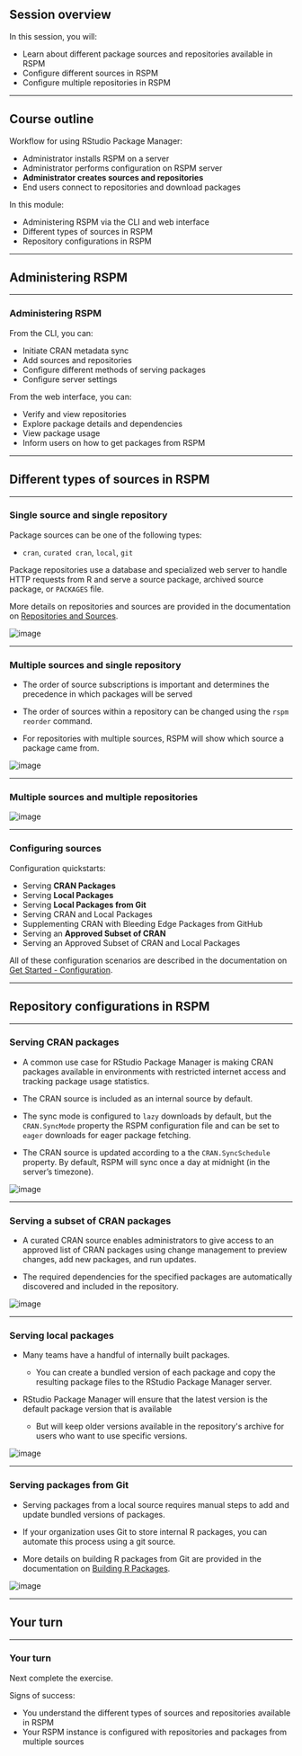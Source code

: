 
## Session overview

In this session, you will:

* Learn about different package sources and repositories available in RSPM
* Configure different sources in RSPM
* Configure multiple repositories in RSPM


---

## Course outline

Workflow for using RStudio Package Manager:

* Administrator installs RSPM on a server
* Administrator performs configuration on RSPM server
* **Administrator creates sources and repositories**
* End users connect to repositories and download packages

In this module:

* Administering RSPM via the CLI and web interface
* Different types of sources in RSPM
* Repository configurations in RSPM

---

## Administering RSPM

---

### Administering RSPM

From the CLI, you can:

* Initiate CRAN metadata sync
* Add sources and repositories
* Configure different methods of serving packages
* Configure server settings

From the web interface, you can:

* Verify and view repositories
* Explore package details and dependencies
* View package usage
* Inform users on how to get packages from RSPM

---

## Different types of sources in RSPM

---

### Single source and single repository

Package sources can be one of the following types:

* `cran`, `curated cran`, `local`, `git`

Package repositories use a database and specialized web server to handle HTTP
requests from R and serve a source package, archived source package, or
`PACKAGES` file.

More details on repositories and sources are provided in the documentation on
[Repositories and Sources](https://docs.rstudio.com/rspm/admin/repositories.html).

![image](assets/rspm-sources-single.png)

---

### Multiple sources and single repository

* The order of source subscriptions is important and determines the precedence in
which packages will be served

* The order of sources within a repository can be changed using the
`rspm reorder` command.

* For repositories with multiple sources, RSPM will show which source a package
came from.

![image](assets/rspm-sources-order.png)

---

### Multiple sources and multiple repositories

![image](assets/rspm-sources-multiple.png)

---

### Configuring sources

Configuration quickstarts:

* Serving **CRAN Packages**
* Serving **Local Packages**
* Serving **Local Packages from Git**
* Serving CRAN and Local Packages
* Supplementing CRAN with Bleeding Edge Packages from GitHub
* Serving an **Approved Subset of CRAN**
* Serving an Approved Subset of CRAN and Local Packages

All of these configuration scenarios are described in the documentation on
[Get Started - Configuration](https://docs.rstudio.com/rspm/admin/quickstarts.html).


---

## Repository configurations in RSPM

---

### Serving CRAN packages

* A common use case for RStudio Package Manager is making CRAN packages available
in environments with restricted internet access and tracking package usage
statistics.

* The CRAN source is included as an internal source by default.

* The sync mode is configured to `lazy` downloads by default, but the
`CRAN.SyncMode` property the RSPM configuration file and can be set to `eager`
downloads for eager package fetching.

* The CRAN source is updated according to a the `CRAN.SyncSchedule` property. By
default, RSPM will sync once a day at midnight (in the server’s timezone).

![image](assets/rspm-source-cran.png)

---

### Serving a subset of CRAN packages

* A curated CRAN source enables administrators to give access to an approved list
of CRAN packages using change management to preview changes, add new packages,
and run updates.

* The required dependencies for the specified packages are automatically
discovered and included in the repository.

![image](assets/rspm-source-cran-subset.png)

---

### Serving local packages

* Many teams have a handful of internally built packages.

  * You can create a bundled version of each package and copy the resulting package files to the RStudio Package Manager server.

* RStudio Package Manager will ensure that the latest version is the default
package version that is available

  * But will keep older versions available in the repository's archive for users who want to use specific versions.

![image](assets/rspm-source-local.png)

---

### Serving packages from Git

* Serving packages from a local source requires manual steps to add and update
bundled versions of packages.

* If your organization uses Git to store internal R packages, you can automate
this process using a git source.

* More details on building R packages from Git are provided in the documentation on
[Building R Packages](https://docs.rstudio.com/rspm/admin/building-packages.html).

![image](assets/rspm-source-git.png)

---

## Your turn

---

### Your turn

Next complete the exercise.

Signs of success:

* You understand the different types of sources and repositories available in RSPM
* Your RSPM instance is configured with repositories and packages from multiple
  sources

